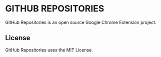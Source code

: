 GITHUB REPOSITORIES
===================

GitHub Repositories is an open source Google Chrome Extension project.

License
-------

GitHub Repositories uses the MIT License.
